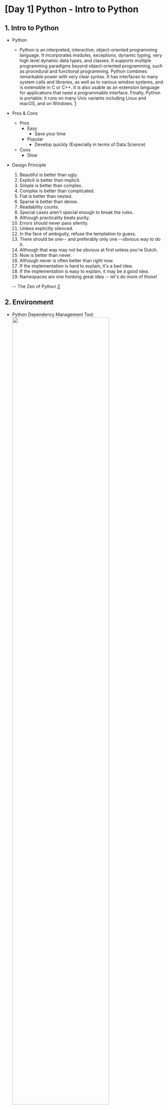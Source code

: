 # [Day 1] Python - Intro to Python

## 1. Intro to Python

- Python
  - Python is an interpreted, interactive, object-oriented programming language. It incorporates modules, exceptions, dynamic typing, very high level dynamic data types, and classes. It supports multiple programming paradigms beyond object-oriented programming, such as procedural and functional programming. Python combines remarkable power with very clear syntax. It has interfaces to many system calls and libraries, as well as to various window systems, and is extensible in C or C++. It is also usable as an extension language for applications that need a programmable interface. Finally, Python is portable: it runs on many Unix variants including Linux and macOS, and on Windows. [1]
- Pros & Cons
  - Pros
    - Easy
      - Save your time
    - Popular
      - Develop quickly (Expecially in terms of Data Science)
  - Cons
    - Slow
- Design Principle

  1. Beautiful is better than ugly.
  2. Explicit is better than implicit.
  3. Simple is better than complex.
  4. Complex is better than complicated.
  5. Flat is better than nested.
  6. Sparse is better than dense.
  7. Readability counts.
  8. Special cases aren't special enough to break the rules.
  9. Although practicality beats purity.
  10. Errors should never pass silently.
  11. Unless explicitly silenced.
  12. In the face of ambiguity, refuse the temptation to guess.
  13. There should be one-- and preferably only one --obvious way to do it.
  14. Although that way may not be obvious at first unless you're Dutch.
  15. Now is better than never.
  16. Although never is often better than _right_ now.
  17. If the implementation is hard to explain, it's a bad idea.
  18. If the implementation is easy to explain, it may be a good idea.
  19. Namespaces are one honking great idea -- let's do more of those!

  -- The Zen of Python [2]

## 2. Environment

- Python Dependency Management Tool
  <img src="https://assets.website-files.com/604197abb436036ef8167c1a/6215318e1c8af45acf22dcd5_Ayla%26Dan%20Blog2%20Tables.jpg" width=80%>
  <img src="https://assets.website-files.com/604197abb436036ef8167c1a/62155527cf77a80142a5ecff_keysized.png" width=80%> [3]

- Popular Python IDE

  - VScode
  - PyCharm
  - Jupyter Notebook/Lab
    - JupyterLab is the next-generation user interface for Project Jupyter offering all the familiar building blocks of the classic Jupyter Notebook (notebook, terminal, text editor, file browser, rich outputs, etc.) in a flexible and powerful user interface. [4]

- Colab
  - Colaboratory, or “Colab” for short, is a product from Google Research. Colab allows anybody to write and execute arbitrary python code through the browser, and is especially well suited to machine learning, data analysis and education. More technically, Colab is a hosted Jupyter notebook service that requires no setup to use, while providing access free of charge to computing resources including GPUs. [5]
  - Shortcuts (Jupyer vs Colab)
    <img src="https://www.googleapis.com/download/storage/v1/b/kaggle-forum-message-attachments/o/inbox%2F5703564%2Fc5ccef67da06b3b2aad5795cd722849a%2F2.png?generation=1602690479582417&alt=media" width=80%> [6]

## 3. Tutorial

- Document
  - Official Document
    - https://docs.python.org/3/
- Cheatsheet
  - Python Crash Course, Second Edition
    - https://ehmatthes.github.io/pcc_2e/cheat_sheets/cheat_sheets/
- Style Guide
  - https://peps.python.org/pep-0008/
- Web Scraping Library

<img src="https://lh5.googleusercontent.com/rlg9qeczFXWK8NvQsFIM8xQn9LC5x1QNflNMNGN_Uga2xAfQZWQYVMcwirIjK8L7JAPEQxhqRRTC1Xvd8-tQBkxgIjckhYSxTZFo2sr8-BDoUPRXGAv6prWLRh7rB-WfHIR1UcfcPrG3zf0GESV7J3UFK-FhsyyIV_HSHTOM50uK3YHLY6FMqPIb" width=80%> [7]

<!-- Reference -->

[1]: https://docs.python.org/3/faq/general.html
[2]: https://peps.python.org/pep-0020/#the-zen-of-python
[3]: https://www.recursion.com/news/recursion-developer-experience-evaluating-python-dependency-managers
[4]: https://github.com/jupyterlab/jupyterlab
[5]: https://research.google.com/colaboratory/faq.html#:~:text=linkdone,learning%2C%20data%20analysis%20and%20education
[6]: https://www.googleapis.com/download/storage/v1/b/kaggle-forum-message-attachments/o/inbox%2F5703564%2Fc5ccef67da06b3b2aad5795cd722849a%2F2.png?generation=1602690479582417&alt=media
[7]: https://lh5.googleusercontent.com/rlg9qeczFXWK8NvQsFIM8xQn9LC5x1QNflNMNGN_Uga2xAfQZWQYVMcwirIjK8L7JAPEQxhqRRTC1Xvd8-tQBkxgIjckhYSxTZFo2sr8-BDoUPRXGAv6prWLRh7rB-WfHIR1UcfcPrG3zf0GESV7J3UFK-FhsyyIV_HSHTOM50uK3YHLY6FMqPIb
